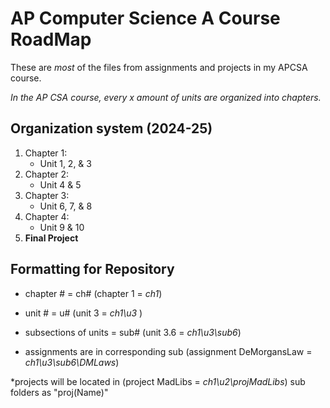 # AP Computer Science A Course RoadMap
These are _most_ of the files from assignments and projects in my APCSA course.

*In the AP CSA course, every x amount of units are organized into chapters.*
## Organization system (2024-25)
1. Chapter 1:  
     - Unit 1, 2, & 3  
2. Chapter 2:  
     - Unit 4 & 5  
3. Chapter 3:  
     - Unit 6, 7, & 8  
4. Chapter 4:  
     - Unit 9 & 10  
5. **Final Project**


## Formatting for Repository
- chapter # = ch# (chapter 1 = _ch1_)

- unit # = u# (unit 3 = _ch1\u3_ )

- subsections of units = sub# (unit 3.6 = _ch1\u3\sub6_)

- assignments are in corresponding sub (assignment DeMorgansLaw = _ch1\u3\sub6\DMLaws_)  

*projects will be located in (project MadLibs = _ch1\u2\projMadLibs_)
  sub folders as "proj(Name)"

